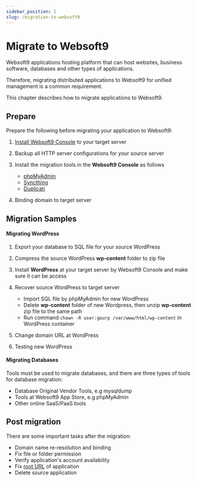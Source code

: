 ```yaml
---
sidebar_position: 1
slug: /migration-to-websoft9
---
```


# Migrate to Websoft9

Websoft9 applications hosting platform that can host websites, business software, databases and other types of applications.   

Therefore, migrating distributed applications to Websoft9 for unified management is a common requirement.   

This chapter describes how to migrate applications to Websoft9.  

## Prepare

Prepare the following before migrating your application to Websoft9: 

1. [Install Websoft9 Console](./install) to your target server 

2. Backup all HTTP server configurations for your source server

3. Install the migration tools in the **Websoft9 Console** as follows

   - [phpMyAdmin](./phpmyadmin)
   - [Syncthing](./syncthing)
   - [Duplicati](./duplicati)

4. Binding domain to target server

## Migration Samples

#### Migrating WordPress

1. Export your database to SQL file for your source WordPress

2. Compress the source WordPress **wp-content** folder to zip file

3. Install **WordPress** at your target server by Websoft9 Console and make sure it can be access

4. Recover source WordPress to target server

   - Import SQL file by phpMyAdmin for new WordPress
   - Delete **wp-content** folder of new Wordpress, then unzip **wp-content** zip file to the same path
   - Run command `chown -R user:gourp /var/www/html/wp-content` in WordPress container

5. Change domain URL at WordPress

6. Testing new WordPress


#### Migrating Databases

Tools must be used to migrate databases, and there are three types of tools for database migration:

- Database Original Vendor Tools, e.g mysqldump
- Tools at Websoft9 App Store, e.g phpMyAdmin
- Other online SaaS/PaaS tools

## Post migration

There are some important tasks after the migration:

- Domain name re-resolution and binding
- Fix file or folder permission
- Verify application's account availability
- Fix [root URL](./url) of application
- Delete source application



